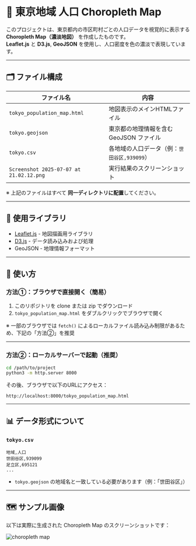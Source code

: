 # 📍 東京地域 人口 Choropleth Map

このプロジェクトは、東京都内の市区町村ごとの人口データを視覚的に表示する **Choropleth Map（濃淡地図）** を作成したものです。  
**Leaflet.js** と **D3.js**, **GeoJSON** を使用し、人口密度を色の濃淡で表現しています。

---

## 🗂 ファイル構成

| ファイル名 | 内容 |
|------------|------|
| `tokyo_population_map.html` | 地図表示のメインHTMLファイル |
| `tokyo.geojson` | 東京都の地理情報を含む GeoJSON ファイル |
| `tokyo.csv` | 各地域の人口データ（例：`世田谷区,939099`） |
| `Screenshot 2025-07-07 at 21.02.12.png` | 実行結果のスクリーンショット |

※ 上記のファイルはすべて **同一ディレクトリに配置**してください。

---

## 🔧 使用ライブラリ

- [Leaflet.js](https://leafletjs.com/) - 地図描画用ライブラリ
- [D3.js](https://d3js.org/) - データ読み込みおよび処理
- GeoJSON - 地理情報フォーマット

---

## 🚀 使い方

### 方法①：ブラウザで直接開く（簡易）

1. このリポジトリを clone または zip でダウンロード
2. `tokyo_population_map.html` をダブルクリックでブラウザで開く

※ 一部のブラウザでは `fetch()` によるローカルファイル読み込み制限があるため、下記の「方法②」を推奨

---

### 方法②：ローカルサーバーで起動（推奨）

```bash
cd /path/to/project
python3 -m http.server 8000
```

その後、ブラウザで以下のURLにアクセス：

```
http://localhost:8000/tokyo_population_map.html
```

---

## 📊 データ形式について

### `tokyo.csv`

```csv
地域,人口
世田谷区,939099
足立区,695121
...
```

- `tokyo.geojson` の地域名と一致している必要があります（例：「世田谷区」）

---

## 🗺️ サンプル画像

以下は実際に生成された Choropleth Map のスクリーンショットです：

![choropleth map](Screenshot%202025-07-07%20at%2021.02.12.png)

